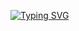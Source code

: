 [![Typing SVG](https://readme-typing-svg.herokuapp.com?color=%2336BCF7&lines=Welcome+to+my+GitHub+Profile)](https://git.io/typing-svg)

